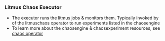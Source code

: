 ### Litmus Chaos Executor

- The executor runs the litmus jobs & monitors them. Typically invoked by of the litmuschaos operator to run
  experiments listed in the chaosengine
- To learn more about the chaosengine & chaosexperiment resources, see [chaos operator](https://github.com/litmuschaos/chaos-operator)
